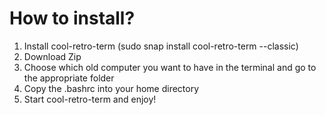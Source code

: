 # How to install?
1. Install cool-retro-term (sudo snap install cool-retro-term --classic)
2. Download Zip
3. Choose which old computer you want to have in the terminal and go to the appropriate folder 
4. Copy the .bashrc into your home directory 
5. Start cool-retro-term and enjoy!

